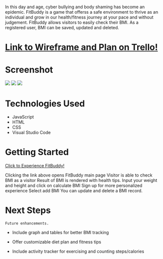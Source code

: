 # <FitBuddy>

In this day and age, cyber bullying and body shaming has become an epidemic. FitBuddy is a game that offerss a safe environment to thrive as an individual and grow in our health/fitness journey at your pace and without judgement. FitBuddy allows visitors to easily check their BMI. As a registered user, BMI can be saved, updated and deleted.

# [Link to Wireframe and Plan on Trello!](https://trello.com/b/Y8W3qlH5/fit-buddy)



# Screenshot

<img src="https://i.imgur.com/DQSA12a.jpeg">
<img src="https://i.imgur.com/L1LowL9.jpeg">
<img src="https://i.imgur.com/xBxR9i2.jpeg">

# Technologies Used

- JavaScript
- HTML
- CSS
- Visual Studio Code

# Getting Started

[Click to Experience FitBuddy!](https://callistus-express-starter-app-6965c5c67116.herokuapp.com/)

Clicking the link above opens FitBuddy main page
Visitor is able to check BMI as a visitor
Result of BMI is rendered with health tips.
Input your weight and height and click on calculate BMI
Sign up for more personalized experience
Select add BMI
You can update and delete a BMI record.

# Next Steps

    Future enhancements.
    
-   Include graph and tables for better BMI tracking

-   Offer customizable diet plan and fitness tips

-   Include activity tracker for exercising and counting steps/calories



